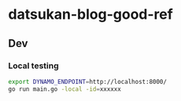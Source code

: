 # datsukan-blog-good-ref

## Dev

### Local testing

```sh
export DYNAMO_ENDPOINT=http://localhost:8000/
go run main.go -local -id=xxxxxx
```
